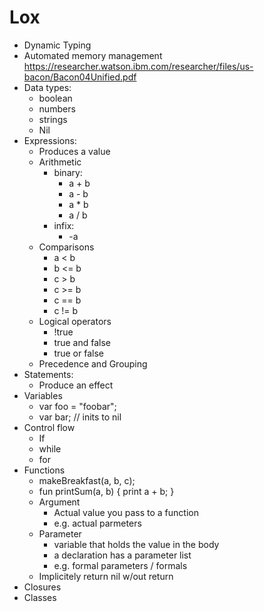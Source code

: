 # Lox
- Dynamic Typing 
- Automated memory management
https://researcher.watson.ibm.com/researcher/files/us-bacon/Bacon04Unified.pdf
- Data types:
    - boolean
    - numbers
    - strings
    - Nil
- Expressions:
    - Produces a value 
    - Arithmetic
        - binary:
            - a + b 
            - a - b 
            - a * b 
            - a / b
        - infix:
            - -a
    - Comparisons 
        - a < b 
        - b <= b 
        - c > b 
        - c >= b 
        - c == b 
        - c != b
    - Logical operators
        - !true 
        - true and false 
        - true or false
    - Precedence and Grouping
- Statements:
    - Produce an effect
- Variables
    - var foo = "foobar";
    - var bar; // inits to nil
- Control flow 
    - If 
    - while 
    - for
- Functions 
    - makeBreakfast(a, b, c);
    - fun printSum(a, b) { print a + b; }
    - Argument 
        - Actual value you pass to a function 
        - e.g. actual parmeters
    - Parameter
        - variable that holds the value in the body
        - a declaration has a parameter list
        - e.g. formal parameters / formals
    - Implicitely return nil w/out return
- Closures
- Classes
